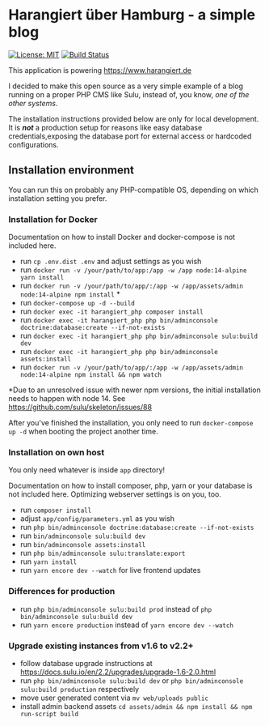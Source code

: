 # Harangiert über Hamburg - a simple blog

[![License: MIT](https://img.shields.io/badge/License-MIT-brightgreen.svg)](https://github.com/renecatharsis/harangiert-blog)
[![Build Status](https://app.travis-ci.com/renecatharsis/harangiert-blog.svg?branch=main)](https://app.travis-ci.com/github/renecatharsis/harangiert-blog)

This application is powering https://www.harangiert.de

I decided to make this open source as a very simple example of
a blog running on a proper PHP CMS like Sulu, instead of, you know, *one of the  other systems*.

The installation instructions provided below are only for local development.
It is ***not*** a production setup for reasons like easy database credentials,exposing the database port for external access
or hardcoded configurations.

## Installation environment
You can run this on probably any PHP-compatible OS, depending on which installation 
setting you prefer.

### Installation for Docker
Documentation on how to install Docker and docker-compose is not included here.

* run `cp .env.dist .env` and adjust settings as you wish
* run `docker run -v /your/path/to/app:/app -w /app node:14-alpine yarn install`
* run `docker run -v /your/path/to/app/:/app -w /app/assets/admin node:14-alpine npm install` * 
* run `docker-compose up -d --build`
* run `docker exec -it harangiert_php composer install`
* run `docker exec -it harangiert_php php bin/adminconsole doctrine:database:create --if-not-exists`
* run `docker exec -it harangiert_php php bin/adminconsole sulu:build dev`
* run `docker exec -it harangiert_php php bin/adminconsole assets:install`
* run `docker run -v /your/path/to/app/:/app -w /app/assets/admin node:14-alpine npm install && npm watch`

*Due to an unresolved issue with newer npm versions, the initial installation needs to happen with node 14. See https://github.com/sulu/skeleton/issues/88

After you've finished the installation, you only need to run `docker-compose up -d`
when booting the project another time.

### Installation on own host
You only need whatever is inside `app` directory!

Documentation on how to install composer, php, yarn or your database is not included here.
Optimizing webserver settings is on you, too.

* run `composer install`
* adjust `app/config/parameters.yml` as you wish
* run `php bin/adminconsole doctrine:database:create --if-not-exists`
* run `bin/adminconsole sulu:build dev`
* run `bin/adminconsole assets:install`
* run `php bin/adminconsole sulu:translate:export`
* run `yarn install`
* run `yarn encore dev --watch` for live frontend updates

### Differences for production
* run `php bin/adminconsole sulu:build prod` instead of `php bin/adminconsole sulu:build dev`
* run `yarn encore production` instead of `yarn encore dev --watch`

### Upgrade existing instances from v1.6 to v2.2+
* follow database upgrade instructions at https://docs.sulu.io/en/2.2/upgrades/upgrade-1.6-2.0.html
* run `php bin/adminconsole sulu:build dev` or `php bin/adminconsole sulu:build production` respectively
* move user generated content via `mv web/uploads public`
* install admin backend assets `cd assets/admin && npm install && npm run-script build`